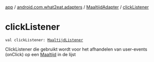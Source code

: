 [app](../../index.md) / [android.com.what2eat.adapters](../index.md) / [MaaltijdAdapter](index.md) / [clickListener](./click-listener.md)

# clickListener

`val clickListener: `[`MaaltijdListener`](../-maaltijd-listener/index.md)

ClickListener die gebruikt wordt voor het afhandelen van user-events (onClick) op een [Maaltijd](../../android.com.what2eat.model/-maaltijd/index.md) in de lijst

